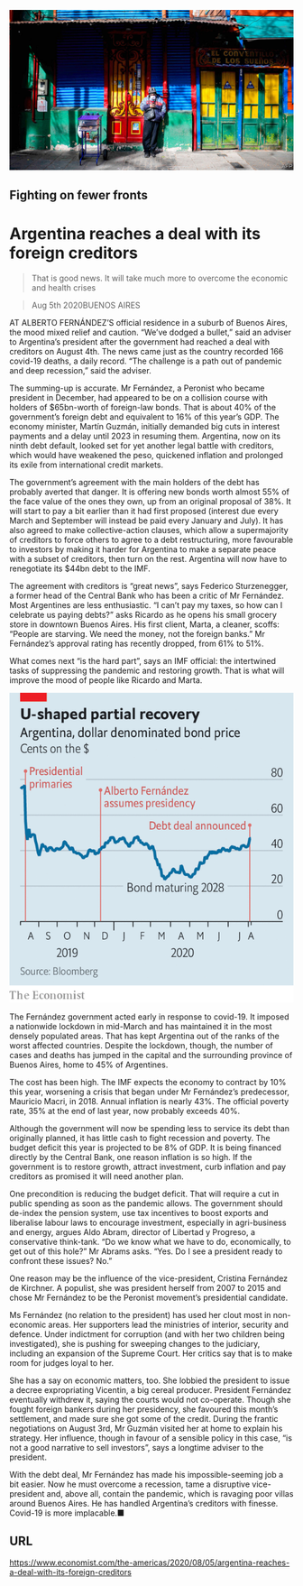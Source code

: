 ![](./images/20200808_AMP001.jpg)

## Fighting on fewer fronts

# Argentina reaches a deal with its foreign creditors

> That is good news. It will take much more to overcome the economic and health crises

> Aug 5th 2020BUENOS AIRES

AT ALBERTO FERNÁNDEZ’S official residence in a suburb of Buenos Aires, the mood mixed relief and caution. “We’ve dodged a bullet,” said an adviser to Argentina’s president after the government had reached a deal with creditors on August 4th. The news came just as the country recorded 166 covid-19 deaths, a daily record. “The challenge is a path out of pandemic and deep recession,” said the adviser.

The summing-up is accurate. Mr Fernández, a Peronist who became president in December, had appeared to be on a collision course with holders of $65bn-worth of foreign-law bonds. That is about 40% of the government’s foreign debt and equivalent to 16% of this year’s GDP. The economy minister, Martín Guzmán, initially demanded big cuts in interest payments and a delay until 2023 in resuming them. Argentina, now on its ninth debt default, looked set for yet another legal battle with creditors, which would have weakened the peso, quickened inflation and prolonged its exile from international credit markets.

The government’s agreement with the main holders of the debt has probably averted that danger. It is offering new bonds worth almost 55% of the face value of the ones they own, up from an original proposal of 38%. It will start to pay a bit earlier than it had first proposed (interest due every March and September will instead be paid every January and July). It has also agreed to make collective-action clauses, which allow a supermajority of creditors to force others to agree to a debt restructuring, more favourable to investors by making it harder for Argentina to make a separate peace with a subset of creditors, then turn on the rest. Argentina will now have to renegotiate its $44bn debt to the IMF.

The agreement with creditors is “great news”, says Federico Sturzenegger, a former head of the Central Bank who has been a critic of Mr Fernández. Most Argentines are less enthusiastic. “I can’t pay my taxes, so how can I celebrate us paying debts?” asks Ricardo as he opens his small grocery store in downtown Buenos Aires. His first client, Marta, a cleaner, scoffs: “People are starving. We need the money, not the foreign banks.” Mr Fernández’s approval rating has recently dropped, from 61% to 51%.

What comes next “is the hard part”, says an IMF official: the intertwined tasks of suppressing the pandemic and restoring growth. That is what will improve the mood of people like Ricardo and Marta.



![](./images/20200808_AMC078.png)

The Fernández government acted early in response to covid-19. It imposed a nationwide lockdown in mid-March and has maintained it in the most densely populated areas. That has kept Argentina out of the ranks of the worst affected countries. Despite the lockdown, though, the number of cases and deaths has jumped in the capital and the surrounding province of Buenos Aires, home to 45% of Argentines.

The cost has been high. The IMF expects the economy to contract by 10% this year, worsening a crisis that began under Mr Fernández’s predecessor, Mauricio Macri, in 2018. Annual inflation is nearly 43%. The official poverty rate, 35% at the end of last year, now probably exceeds 40%.

Although the government will now be spending less to service its debt than originally planned, it has little cash to fight recession and poverty. The budget deficit this year is projected to be 8% of GDP. It is being financed directly by the Central Bank, one reason inflation is so high. If the government is to restore growth, attract investment, curb inflation and pay creditors as promised it will need another plan.

One precondition is reducing the budget deficit. That will require a cut in public spending as soon as the pandemic allows. The government should de-index the pension system, use tax incentives to boost exports and liberalise labour laws to encourage investment, especially in agri-business and energy, argues Aldo Abram, director of Libertad y Progreso, a conservative think-tank. “Do we know what we have to do, economically, to get out of this hole?” Mr Abrams asks. “Yes. Do I see a president ready to confront these issues? No.”

One reason may be the influence of the vice-president, Cristina Fernández de Kirchner. A populist, she was president herself from 2007 to 2015 and chose Mr Fernández to be the Peronist movement’s presidential candidate.

Ms Fernández (no relation to the president) has used her clout most in non-economic areas. Her supporters lead the ministries of interior, security and defence. Under indictment for corruption (and with her two children being investigated), she is pushing for sweeping changes to the judiciary, including an expansion of the Supreme Court. Her critics say that is to make room for judges loyal to her.

She has a say on economic matters, too. She lobbied the president to issue a decree expropriating Vicentin, a big cereal producer. President Fernández eventually withdrew it, saying the courts would not co-operate. Though she fought foreign bankers during her presidency, she favoured this month’s settlement, and made sure she got some of the credit. During the frantic negotiations on August 3rd, Mr Guzmán visited her at home to explain his strategy. Her influence, though in favour of a sensible policy in this case, “is not a good narrative to sell investors”, says a longtime adviser to the president.

With the debt deal, Mr Fernández has made his impossible-seeming job a bit easier. Now he must overcome a recession, tame a disruptive vice-president and, above all, contain the pandemic, which is ravaging poor villas around Buenos Aires. He has handled Argentina’s creditors with finesse. Covid-19 is more implacable.■

## URL

https://www.economist.com/the-americas/2020/08/05/argentina-reaches-a-deal-with-its-foreign-creditors
